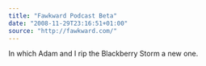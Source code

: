 ```yaml
---
title: "Fawkward Podcast Beta"
date: "2008-11-29T23:16:51+01:00"
source: "http://fawkward.com/"
---
```


In which Adam and I rip the Blackberry Storm a new one.
